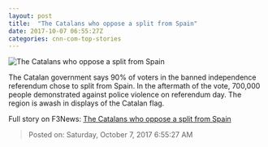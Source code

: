 ```yaml
---
layout: post
title:  "The Catalans who oppose a split from Spain"
date: 2017-10-07 06:55:27Z
categories: cnn-com-top-stories
---
```


![The Catalans who oppose a split from Spain](http://i2.cdn.cnn.com/cnnnext/dam/assets/171005131535-07-catalonia-referendum-0930-super-tease.jpg)

The Catalan government says 90% of voters in the banned independence referendum chose to split from Spain. In the aftermath of the vote, 700,000 people demonstrated against police violence on referendum day. The region is awash in displays of the Catalan flag.


Full story on F3News: [The Catalans who oppose a split from Spain](http://www.f3nws.com/n/ZtumgH)

> Posted on: Saturday, October 7, 2017 6:55:27 AM
